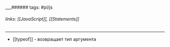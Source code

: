 
___###### tags: #pl/js 
###### links: [[JavaScript]], [[Statements]]
___

- [[typeof]] - возвращает тип аргумента